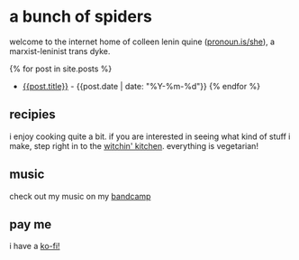 # a bunch of spiders

welcome to the internet home of colleen lenin quine ([pronoun.is/she](https://pronoun.is/she)), a marxist-leninist trans dyke.

{% for post in site.posts %}
- [{{post.title}}]({{post.url}}) - {{post.date | date: "%Y-%m-%d"}}
{% endfor %}

## recipies

i enjoy cooking quite a bit. if you are interested in seeing what kind of stuff i make, step right in to the [witchin' kitchen](./recipes.md). everything is vegetarian!

## music

check out my music on my [bandcamp](https://clquine.bandcamp.com)

## pay me

i have a [ko-fi!](https://ko-fi.com/neonpixii)

<br>

<br>
